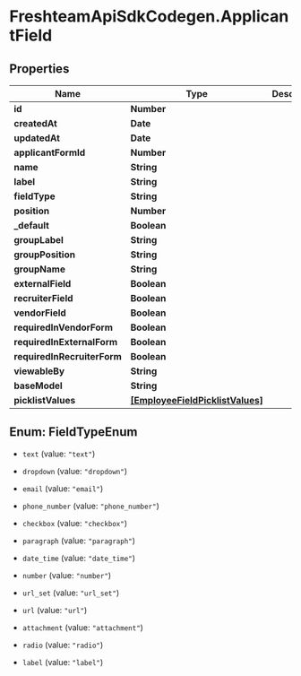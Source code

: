 # FreshteamApiSdkCodegen.ApplicantField

## Properties

Name | Type | Description | Notes
------------ | ------------- | ------------- | -------------
**id** | **Number** |  | [optional] 
**createdAt** | **Date** |  | [optional] 
**updatedAt** | **Date** |  | [optional] 
**applicantFormId** | **Number** |  | [optional] 
**name** | **String** |  | [optional] 
**label** | **String** |  | [optional] 
**fieldType** | **String** |  | [optional] 
**position** | **Number** |  | [optional] 
**_default** | **Boolean** |  | [optional] 
**groupLabel** | **String** |  | [optional] 
**groupPosition** | **String** |  | [optional] 
**groupName** | **String** |  | [optional] 
**externalField** | **Boolean** |  | [optional] 
**recruiterField** | **Boolean** |  | [optional] 
**vendorField** | **Boolean** |  | [optional] 
**requiredInVendorForm** | **Boolean** |  | [optional] 
**requiredInExternalForm** | **Boolean** |  | [optional] 
**requiredInRecruiterForm** | **Boolean** |  | [optional] 
**viewableBy** | **String** |  | [optional] 
**baseModel** | **String** |  | [optional] 
**picklistValues** | [**[EmployeeFieldPicklistValues]**](EmployeeFieldPicklistValues.md) |  | [optional] 



## Enum: FieldTypeEnum


* `text` (value: `"text"`)

* `dropdown` (value: `"dropdown"`)

* `email` (value: `"email"`)

* `phone_number` (value: `"phone_number"`)

* `checkbox` (value: `"checkbox"`)

* `paragraph` (value: `"paragraph"`)

* `date_time` (value: `"date_time"`)

* `number` (value: `"number"`)

* `url_set` (value: `"url_set"`)

* `url` (value: `"url"`)

* `attachment` (value: `"attachment"`)

* `radio` (value: `"radio"`)

* `label` (value: `"label"`)




